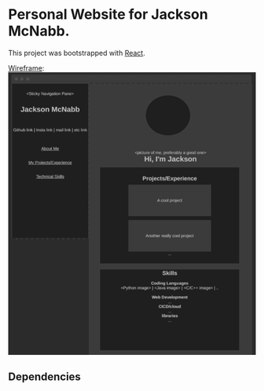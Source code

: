 # Personal Website for Jackson McNabb.

This project was bootstrapped with [React](https://github.com/facebook/create-react-app).

[Wireframe](https://wireframe.cc/cQFwMx): 
![](./public/images/jackson%20website%20wireframe.png)

## Dependencies



